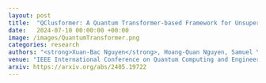 ```yaml
---
layout: post
title:  "QClusformer: A Quantum Transformer-based Framework for Unsupervised Visual Clustering"
date:   2024-07-10 00:00:00 +00:00
image: /images/QuantumTransformer.png
categories: research
authors: "<strong>Xuan-Bac Nguyen</strong>, Hoang-Quan Nguyen, Samuel Yen-Chi Chen, Samee U. Khan, Hugh Churchill, Khoa Luu"
venue: "IEEE International Conference on Quantum Computing and Engineering (QCE) Workshop"
arxiv: https://arxiv.org/abs/2405.19722
---
```


